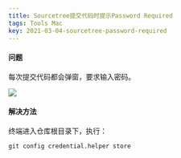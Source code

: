 ```yaml
---
title: Sourcetree提交代码时提示Password Required
tags: Tools Mac
key: 2021-03-04-sourcetree-password-required
---
```

#### 问题
每次提交代码都会弹窗，要求输入密码。

<img src="https://image.oldboard.tech/blog/WX20210304-113116.png">

#### 解决方法
终端进入仓库根目录下，执行：

```
git config credential.helper store
```
